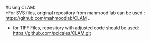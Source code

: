 #Using CLAM:  
*For SVS files, original repository from mahmood lab can be used : https://github.com/mahmoodlab/CLAM
 ..
 * for TIFF Files, repository with adjusted code should be used: https://github.com/pcicales/CLAM.git
